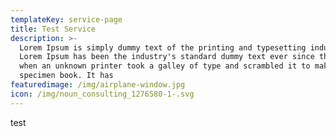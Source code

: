 ```yaml
---
templateKey: service-page
title: Test Service
description: >-
  Lorem Ipsum is simply dummy text of the printing and typesetting industry.
  Lorem Ipsum has been the industry's standard dummy text ever since the 1500s,
  when an unknown printer took a galley of type and scrambled it to make a type
  specimen book. It has
featuredimage: /img/airplane-window.jpg
icon: /img/noun_consulting_1276580-1-.svg
---
```

test
